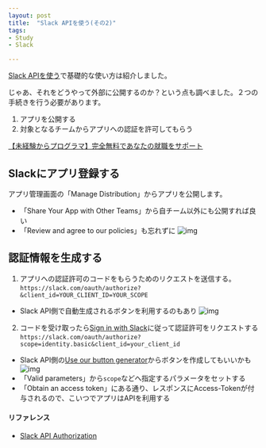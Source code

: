 ```yaml
---
layout: post
title:  "Slack APIを使う(その2)"
tags:
- Study
- Slack

---
```

[Slack APIを使う](https://watarusuzuki.github.io/2017/07/01/slack-api/)で基礎的な使い方は紹介しました。

じゃあ、それをどうやって外部に公開するのか？という点も調べました。２つの手続きを行う必要があります。
1. アプリを公開する
2. 対象となるチームからアプリへの認証を許可してもらう

<a href="https://px.a8.net/svt/ejp?a8mat=2TOVAX+4A7AGI+3NMW+5YRHE" target="_blank" rel="nofollow">【未経験からプログラマ】完全無料であなたの就職をサポート</a>
<img border="0" width="1" height="1" src="https://www14.a8.net/0.gif?a8mat=2TOVAX+4A7AGI+3NMW+5YRHE" alt="">

## Slackにアプリ登録する
アプリ管理画面の「Manage Distribution」からアプリを公開します。  
* 「Share Your App with Other Teams」から自チーム以外にも公開すれば良い
* 「Review and agree to our policies」も忘れずに
![img](https://watarusuzuki.github.io/images/Manage-Distribution.png)

## 認証情報を生成する
1. アプリへの認証許可のコードをもらうためのリクエストを送信する。  `https://slack.com/oauth/authorize?&client_id=YOUR_CLIENT_ID=YOUR_SCOPE`
  * Slack API側で自動生成されるボタンを利用するのもあり
![img](https://watarusuzuki.github.io/images/Embeddable-Slack-Button.png)

2. コードを受け取ったら[Sign in with Slack][Sign_in_with_Slack]に従って認証許可をリクエストする  `https://slack.com/oauth/authorize?scope=identity.basic&client_id=your_client_id`
  * Slack API側の[Use our button generator](https://api.slack.com/docs/sign-in-with-slack#generator)からボタンを作成してもいいかも
  ![img](https://watarusuzuki.github.io/images/Set-up-your-Sign-in.png)
  * 「Valid parameters」から`scope`などへ指定するパラメータをセットする
  * 「Obtain an access token」にある通り、レスポンスにAccess-Tokenが付与されるので、こいつでアプリはAPIを利用する


#### リファレンス
* [Slack API Authorization][authorization]

[authorization]: https://api.slack.com/docs/sign-in-with-slack#authorization
[Sign_in_with_Slack]: https://api.slack.com/docs/sign-in-with-slack
[Slack_API_apps]: https://api.slack.com/slack-apps
